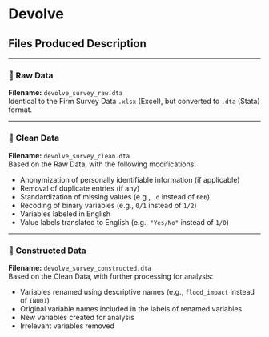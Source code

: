 # Devolve

## Files Produced Description

---

### 📄 Raw Data
**Filename:** `devolve_survey_raw.dta`  
Identical to the Firm Survey Data `.xlsx` (Excel), but converted to `.dta` (Stata) format.

---

### 📄 Clean Data
**Filename:** `devolve_survey_clean.dta`  
Based on the Raw Data, with the following modifications:

- Anonymization of personally identifiable information (if applicable)
- Removal of duplicate entries (if any)
- Standardization of missing values (e.g., `.d` instead of `666`)
- Recoding of binary variables (e.g., `0/1` instead of `1/2`)
- Variables labeled in English
- Value labels translated to English (e.g., `"Yes/No"` instead of `1/0`)

---

### 📄 Constructed Data
**Filename:** `devolve_survey_constructed.dta`  
Based on the Clean Data, with further processing for analysis:

- Variables renamed using descriptive names (e.g., `flood_impact` instead of `INU01`)
- Original variable names included in the labels of renamed variables
- New variables created for analysis
- Irrelevant variables removed
